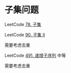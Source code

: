 # 子集问题

LeetCode [78. 子集](https://leetcode.cn/problems/subsets/)



LeetCode [90. 子集 II](https://leetcode.cn/problems/subsets-ii/)

需要考虑去重



LeetCode [491. 递增子序列](https://leetcode.cn/problems/increasing-subsequences/) 中等

需要考虑去重

